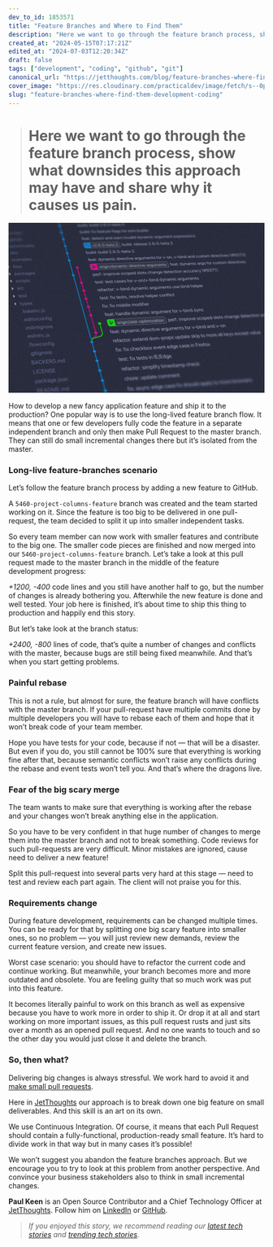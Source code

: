 ```yaml
---
dev_to_id: 1853571
title: "Feature Branches and Where to Find Them"
description: "Here we want to go through the feature branch process, show what downsides this approach..."
created_at: "2024-05-15T07:17:21Z"
edited_at: "2024-07-03T12:20:34Z"
draft: false
tags: ["development", "coding", "github", "git"]
canonical_url: "https://jetthoughts.com/blog/feature-branches-where-find-them-development-coding/"
cover_image: "https://res.cloudinary.com/practicaldev/image/fetch/s--0pFlLzPe--/c_imagga_scale,f_auto,fl_progressive,h_420,q_auto,w_1000/https://raw.githubusercontent.com/jetthoughts/jetthoughts.github.io/master/static/assets/img/blog/feature-branches-where-find-them-development-coding/file_0.jpeg"
slug: "feature-branches-where-find-them-development-coding"
---
```

> # Here we want to go through the feature branch process, show what downsides this approach may have and share why it causes us pain.

![Photo by [Yancy Min](https://unsplash.com/@yancymin?utm_source=medium&utm_medium=referral) on [Unsplash](https://unsplash.com?utm_source=medium&utm_medium=referral)](https://raw.githubusercontent.com/jetthoughts/jetthoughts.github.io/master/static/assets/img/blog/feature-branches-where-find-them-development-coding/file_0.jpeg)

How to develop a new fancy application feature and ship it to the production? One popular way is to use the long-lived feature branch flow. It means that one or few developers fully code the feature in a separate independent branch and only then make Pull Request to the master branch. They can still do small incremental changes there but it’s isolated from the master.

### Long-live feature-branches scenario

Let’s follow the feature branch process by adding a new feature to GitHub.

A `5460-project-columns-feature` branch was created and the team started working on it. Since the feature is too big to be delivered in one pull-request, the team decided to split it up into smaller independent tasks.

So every team member can now work with smaller features and contribute to the big one. The smaller code pieces are finished and now merged into our `5460-project-columns-feature` branch. Let’s take a look at this pull request made to the master branch in the middle of the feature development progress:

*+1200, -400* code lines and you still have another half to go, but the number of changes is already bothering you. Afterwhile the new feature is done and well tested. Your job here is finished, it’s about time to ship this thing to production and happily end this story.

But let’s take look at the branch status:

*+2400, -800* lines of code, that’s quite a number of changes and conflicts with the master, because bugs are still being fixed meanwhile. And that’s when you start getting problems.

### Painful rebase

This is not a rule, but almost for sure, the feature branch will have conflicts with the master branch. If your pull-request have multiple commits done by multiple developers you will have to rebase each of them and hope that it won’t break code of your team member.

Hope you have tests for your code, because if not — that will be a disaster. But even if you do, you still cannot be 100% sure that everything is working fine after that, because semantic conflicts won’t raise any conflicts during the rebase and event tests won’t tell you. And that’s where the dragons live.

### Fear of the big scary merge

The team wants to make sure that everything is working after the rebase and your changes won’t break anything else in the application.

So you have to be very confident in that huge number of changes to merge them into the master branch and not to break something. Code reviews for such pull-requests are very difficult. Minor mistakes are ignored, cause need to deliver a new feature!

Split this pull-request into several parts very hard at this stage — need to test and review each part again. The client will not praise you for this.

### Requirements change

During feature development, requirements can be changed multiple times. You can be ready for that by splitting one big scary feature into smaller ones, so no problem — you will just review new demands, review the current feature version, and create new issues.

Worst case scenario: you should have to refactor the current code and continue working. But meanwhile, your branch becomes more and more outdated and obsolete. You are feeling guilty that so much work was put into this feature.

It becomes literally painful to work on this branch as well as expensive because you have to work more in order to ship it. Or drop it at all and start working on more important issues, as this pull request rusts and just sits over a month as an opened pull request. And no one wants to touch and so the other day you would just close it and delete the branch.

### So, then what?

Delivering big changes is always stressful. We work hard to avoid it and [make small pull requests](https://opensource.com/article/18/6/anatomy-perfect-pull-request).

Here in [JetThoughts](https://www.jetthoughts.com/) our approach is to break down one big feature on small deliverables. And this skill is an art on its own.

We use Continuous Integration. Of course, it means that each Pull Request should contain a fully-functional, production-ready small feature. It’s hard to divide work in that way but in many cases it’s possible!

We won’t suggest you abandon the feature branches approach. But we encourage you to try to look at this problem from another perspective. And convince your business stakeholders also to think in small incremental changes.

**Paul Keen** is an Open Source Contributor and a Chief Technology Officer at [JetThoughts](https://www.jetthoughts.com). Follow him on [LinkedIn](https://www.linkedin.com/in/paul-keen/) or [GitHub](https://github.com/pftg).
>  *If you enjoyed this story, we recommend reading our [latest tech stories](https://jtway.co/latest) and [trending tech stories](https://jtway.co/trending).*
